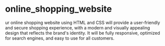 # online_shopping_website
ur online shopping website using HTML and CSS will provide a user-friendly and secure shopping experience, with a modern and visually appealing design that reflects the brand's identity. It will be fully responsive, optimized for search engines, and easy to use for all customers.
